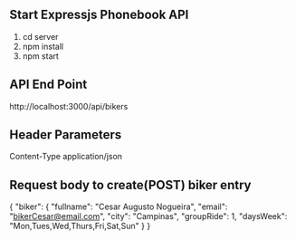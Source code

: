 ## Start Expressjs Phonebook API
1. cd server
2. npm install  
3. npm start

## API End Point
http://localhost:3000/api/bikers

## Header Parameters
Content-Type  application/json

## Request body to create(POST) biker entry
{
 "biker": {
  "fullname": "Cesar Augusto Nogueira",
  "email": "bikerCesar@email.com",
  "city": "Campinas",
  "groupRide": 1,
  "daysWeek": "Mon,Tues,Wed,Thurs,Fri,Sat,Sun"
  }
}
